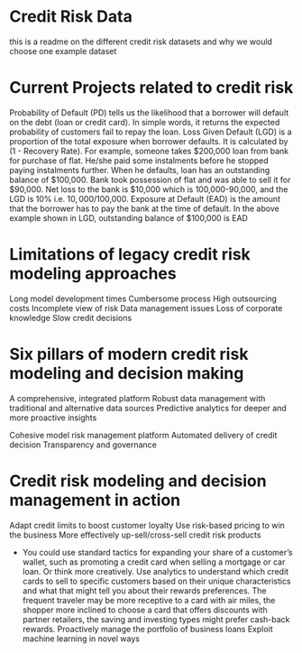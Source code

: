# Credit Risk Data
this is a readme on the different credit risk datasets and why we would choose one example dataset

# Current Projects related to credit risk
Probability of Default (PD) tells us the likelihood that a borrower will default on the debt (loan or credit card). In simple words, it returns the expected probability of customers fail to repay the loan.
Loss Given Default (LGD) is a proportion of the total exposure when borrower defaults. It is calculated by (1 - Recovery Rate). For example, someone takes $200,000 loan from bank for purchase of flat. He/she paid some instalments before he stopped paying instalments further. When he defaults, loan has an outstanding balance of $100,000. Bank took possession of flat and was able to sell it for $90,000. Net loss to the bank is $10,000 which is 100,000-90,000, and the LGD is 10% i.e. $10,000/$100,000.
Exposure at Default (EAD) is the amount that the borrower has to pay the bank at the time of default. In the above example shown in LGD, outstanding balance of $100,000 is EAD

# Limitations of legacy credit risk modeling approaches
Long model development times
Cumbersome process
High outsourcing costs
Incomplete view of risk
Data management issues
Loss of corporate knowledge
Slow credit decisions

# Six pillars of modern credit risk modeling and decision making
A comprehensive, integrated platform
Robust data management with traditional and alternative data sources
Predictive analytics for deeper and more proactive insights
 
Cohesive model risk management platform
Automated delivery of credit decision
Transparency and governance

# Credit risk modeling and decision management in action
Adapt credit limits to boost customer loyalty
Use risk-based pricing to win the business
More effectively up-sell/cross-sell credit risk products
- You could use standard tactics for expanding your share of a customer’s wallet, such as promoting a credit card when selling a mortgage or car loan. Or think more creatively. Use analytics to understand which credit cards to sell to specific customers based on their unique characteristics and what that might tell you about their rewards preferences. The frequent traveler may be more receptive to a card with air miles, the shopper more inclined to choose a card that offers discounts with partner retailers, the saving and investing types might prefer cash-back rewards.
Proactively manage the portfolio of business loans
Exploit machine learning in novel ways
